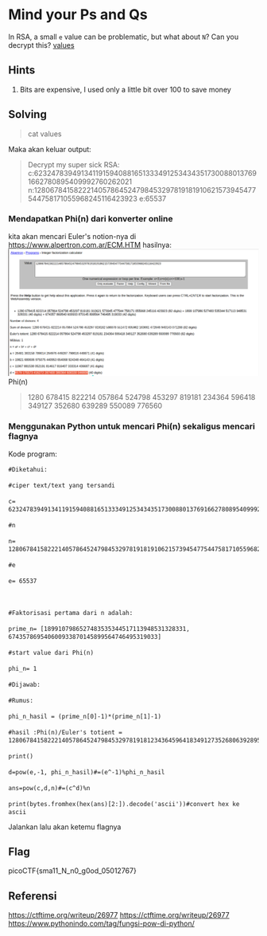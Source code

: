 # Mind your Ps and Qs
In RSA, a small `e` value can be problematic, but what about `N`? Can you decrypt this? [values](https://mercury.picoctf.net/static/51d68e61bb41207a55f24e753f07c5a3/values)

## Hints
1. Bits are expensive, I used only a little bit over 100 to save money

## Solving
>cat values

Maka akan keluar output:
>Decrypt my super sick RSA:
>c:62324783949134119159408816513334912534343517300880137691662780895409992760262021
>n:1280678415822214057864524798453297819181910621573945477544758171055968245116423923
>e:65537
### Mendapatkan Phi(n) dari konverter online
kita akan mencari Euler's notion-nya di https://www.alpertron.com.ar/ECM.HTM
hasilnya:
![](Screenshot%20from%202021-12-11%2014-51-20.png)
Phi(n)
>1280 678415 822214 057864 524798 453297 819181 234364 596418 349127 352680 639289 550089 776560

### Menggunakan Python untuk mencari Phi(n) sekaligus mencari flagnya
Kode program:
```
#Diketahui:

#ciper text/text yang tersandi

c= 62324783949134119159408816513334912534343517300880137691662780895409992760262021

#n

n= 1280678415822214057864524798453297819181910621573945477544758171055968245116423923

#e

e= 65537

  

#Faktorisasi pertama dari n adalah:

prime_n= [1899107986527483535344517113948531328331, 674357869540600933870145899564746495319033]

#start value dari Phi(n)

phi_n= 1

#Dijawab:

#Rumus:

phi_n_hasil = (prime_n[0]-1)*(prime_n[1]-1)

#hasil :Phi(n)/Euler's totient = 1280678415822214057864524798453297819181234364596418349127352680639289550089776560

print()

d=pow(e,-1, phi_n_hasil)#=(e^-1)%phi_n_hasil

ans=pow(c,d,n)#=(c^d)%n

print(bytes.fromhex(hex(ans)[2:]).decode('ascii'))#convert hex ke ascii
```
Jalankan lalu akan ketemu flagnya
## Flag
picoCTF{sma11_N_n0_g0od_05012767}
## Referensi
https://ctftime.org/writeup/26977
https://ctftime.org/writeup/26977
https://www.pythonindo.com/tag/fungsi-pow-di-python/

